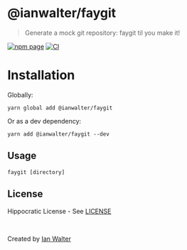 # @ianwalter/faygit
> Generate a mock git repository: faygit til you make it!

[![npm page][npmImage]][npmUrl]
[![CI][ciImage]][ciUrl]

# Installation

Globally:

```console
yarn global add @ianwalter/faygit
```

Or as a dev dependency:

```console
yarn add @ianwalter/faygit --dev
```

## Usage

```console
faygit [directory]
```

## License

Hippocratic License - See [LICENSE][licenseUrl]

&nbsp;

Created by [Ian Walter](https://ianwalter.dev)

[npmImage]: https://img.shields.io/npm/v/@ianwalter/faygit.svg
[npmUrl]: https://www.npmjs.com/package/@ianwalter/faygit
[ciImage]: https://github.com/ianwalter/faygit/workflows/CI/badge.svg
[ciUrl]: https://github.com/ianwalter/faygit/actions
[licenseUrl]: https://github.com/ianwalter/faygit/blob/master/LICENSE
